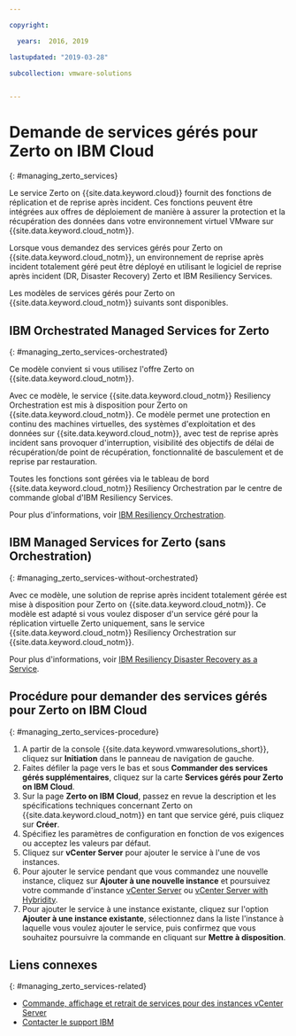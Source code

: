 ```yaml
---

copyright:

  years:  2016, 2019

lastupdated: "2019-03-28"

subcollection: vmware-solutions


---
```


# Demande de services gérés pour Zerto on IBM Cloud
{: #managing_zerto_services}

Le service Zerto on {{site.data.keyword.cloud}} fournit des fonctions de réplication et de reprise après incident. Ces fonctions peuvent être intégrées aux offres de déploiement de manière à assurer la protection et la récupération des données dans votre environnement virtuel VMware sur {{site.data.keyword.cloud_notm}}.

Lorsque vous demandez des services gérés pour Zerto on {{site.data.keyword.cloud_notm}}, un environnement de reprise après incident totalement géré peut être déployé en utilisant le logiciel de reprise après incident (DR, Disaster Recovery) Zerto et IBM Resiliency Services.

Les modèles de services gérés pour Zerto on {{site.data.keyword.cloud_notm}} suivants sont disponibles.

## IBM Orchestrated Managed Services for Zerto
{: #managing_zerto_services-orchestrated}

Ce modèle convient si vous utilisez l'offre Zerto on {{site.data.keyword.cloud_notm}}.

Avec ce modèle, le service {{site.data.keyword.cloud_notm}} Resiliency Orchestration est mis à disposition pour Zerto on {{site.data.keyword.cloud_notm}}. Ce modèle permet une protection en continu des machines virtuelles, des systèmes d'exploitation et des données sur {{site.data.keyword.cloud_notm}}, avec test de reprise après incident sans provoquer d'interruption, visibilité des objectifs de délai de récupération/de point de récupération, fonctionnalité de basculement et de reprise par restauration.

Toutes les fonctions sont gérées via le tableau de bord {{site.data.keyword.cloud_notm}} Resiliency Orchestration par le centre de commande global d'IBM Resiliency Services.

Pour plus d'informations, voir [IBM Resiliency Orchestration](https://www.ibm.com/us-en/marketplace/disaster-recovery-orchestration).

## IBM Managed Services for Zerto (sans Orchestration)
{: #managing_zerto_services-without-orchestrated}

Avec ce modèle, une solution de reprise après incident totalement gérée est mise à disposition pour Zerto on {{site.data.keyword.cloud_notm}}. Ce modèle est adapté si vous voulez disposer d'un service géré pour la réplication virtuelle Zerto uniquement, sans le service {{site.data.keyword.cloud_notm}} Resiliency Orchestration sur {{site.data.keyword.cloud_notm}}.

Pour plus d'informations, voir [IBM Resiliency Disaster Recovery as a Service](https://www.ibm.com/us-en/marketplace/disaster-recovery-as-a-service#product-header-top).

## Procédure pour demander des services gérés pour Zerto on IBM Cloud
{: #managing_zerto_services-procedure}

1. A partir de la console {{site.data.keyword.vmwaresolutions_short}}, cliquez sur **Initiation** dans le panneau de navigation de gauche.
2. Faites défiler la page vers le bas et sous **Commander des services gérés supplémentaires**, cliquez sur la carte **Services gérés pour Zerto on IBM Cloud**.
3. Sur la page **Zerto on IBM Cloud**, passez en revue la description et les spécifications techniques concernant Zerto on {{site.data.keyword.cloud_notm}} en tant que service géré, puis cliquez sur **Créer**.
4. Spécifiez les paramètres de configuration en fonction de vos exigences ou acceptez les valeurs par défaut.
5. Cliquez sur **vCenter Server** pour ajouter le service à l'une de vos instances.
6. Pour ajouter le service pendant que vous commandez une nouvelle instance, cliquez sur **Ajouter à une nouvelle instance** et poursuivez votre commande d'instance [vCenter Server](/docs/services/vmwaresolutions/vcenter?topic=vmware-solutions-vc_orderinginstance) ou [vCenter Server with Hybridity](/docs/services/vmwaresolutions/vcenter?topic=vmware-solutions-vc_hybrid_orderinginstance).
7. Pour ajouter le service à une instance existante, cliquez sur l'option **Ajouter à une instance existante**, sélectionnez dans la liste l'instance à laquelle vous voulez ajouter le service, puis confirmez que vous souhaitez poursuivre la commande en cliquant sur **Mettre à disposition**.

## Liens connexes
{: #managing_zerto_services-related}

* [Commande, affichage et retrait de services pour des instances vCenter Server](/docs/services/vmwaresolutions/vcenter?topic=vmware-solutions-vc_addingremovingservices)
* [Contacter le support IBM](/docs/services/vmwaresolutions/vmonic?topic=vmware-solutions-trbl_support)
